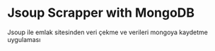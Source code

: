 # Jsoup Scrapper with MongoDB
Jsoup ile emlak sitesinden veri çekme ve verileri mongoya kaydetme uygulaması
